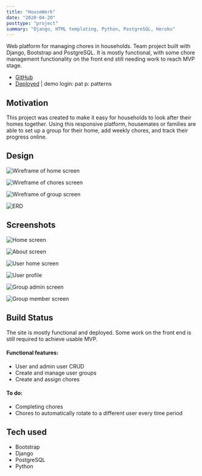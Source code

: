 ```yaml
---
title: "HouseWerk"
date: "2020-04-20"
posttype: "project"
summary: "Django, HTML templating, Python, PostgreSQL, Heroku"
---
```


Web platform for managing chores in households. Team project built with Django, Bootstrap and PostgreSQL. It is mostly functional, with some chore management functionality on the front end still needing work to reach MVP stage.

* [GitHub](https://github.com/anya-pich/housewerk)
* [Deployed](https://immense-temple-95604.herokuapp.com/) | demo login: pat p: patterns

## Motivation

This project was created to make it easy for households to look after their homes together. Using this responsive platform, housemates or families are able to set up a group for their home, add weekly chores, and track their progress online.

## Design

![Wireframe of home screen](wire2.png)

![Wireframe of chores screen](wire3.png)

![Wireframe of group screen](wire4.png)

![ERD](ERD.jpg)

## Screenshots

![Home screen](home.png)

![About screen](about.png)

![User home screen](main.png)

![User profile](user-profile.png)

![Group admin screen](group-admin.png)

![Group member screen](group.png)


## Build Status

The site is mostly functional and deployed. Some work on the front end is still required to achieve usable MVP.

#### Functional features:
* User and admin user CRUD
* Create and manage user groups
* Create and assign chores

#### To do:
* Completing chores
* Chores to automatically rotate to a different user every time period

## Tech used

* Bootstrap
* Django
* PostgreSQL
* Python